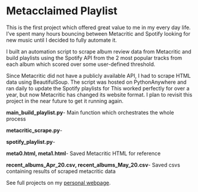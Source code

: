 # Metacclaimed Playlist

This is the first project which offered great value to me in my every day life. I’ve spent many hours bouncing between Metacritic and Spotify looking for new music until I decided to fully automate it.

I built an automation script to scrape album review data from Metacritic and build playlists using the Spotify API from the 2 most popular tracks from each album which scored over some user-defined threshold.

Since Metacritic did not have a publicly available API, I had to scrape HTML data using BeautifulSoup. The script was hosted on PythonAnywhere and ran daily to update the Spotify playlists for This worked perfectly for over a year, but now Metacritic has changed its website format. I plan to revisit this project in the near future to get it running again.

<b>main_build_playlist.py</b>- Main function which orchestrates the whole process

<b>metacritic_scrape.py</b>-

<b>spotify_playlist.py</b>-

<b>meta0.html, meta1.html</b>- Saved Metacritic HTML for reference

<b>recent_albums_Apr_20.csv, recent_albums_May_20.csv</b>- Saved csvs containing results of scraped metacritic data

See full projects on my [personal webpage](https://raymondreed.co/projects/automated-playlist-creation/).
